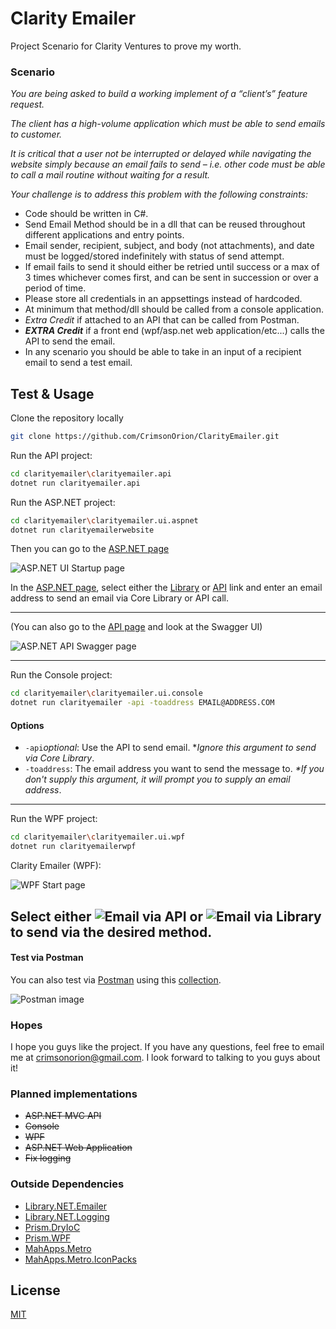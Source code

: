 # Clarity Emailer
Project Scenario for Clarity Ventures to prove my worth.

### Scenario
_You are being asked to build a working implement of a “client’s” feature request._

_The client has a high-volume application which must be able to send emails to customer._

_It is critical that a user not be interrupted or delayed while navigating the website simply because an
email fails to send – i.e. other code must be able to call a mail routine without waiting for a result._

_Your challenge is to address this problem with the following constraints:_

* Code should be written in C#.
* Send Email Method should be in a dll that can be reused throughout different applications and
entry points.
* Email sender, recipient, subject, and body (not attachments), and date must be logged/stored
indefinitely with status of send attempt.
* If email fails to send it should either be retried until success or a max of 3 times whichever
comes first, and can be sent in succession or over a period of time.
* Please store all credentials in an appsettings instead of hardcoded.
* At minimum that method/dll should be called from a console application.
* _Extra Credit_ if attached to an API that can be called from Postman.
* _**EXTRA Credit**_ if a front end (wpf/asp.net web application/etc...) calls the API to send the email.
* In any scenario you should be able to take in an input of a recipient email to send a test email. 

## Test & Usage

Clone the repository locally
```bash
git clone https://github.com/CrimsonOrion/ClarityEmailer.git
```
Run the API project:
```bash
cd clarityemailer\clarityemailer.api
dotnet run clarityemailer.api
```
Run the ASP.NET project:
```bash
cd clarityemailer\clarityemailer.ui.aspnet
dotnet run clarityemailerwebsite
```

Then you can go to the [ASP.NET page](https://localhost:7135)
<p align="left">
  <img src="https://www.crimsonorion.com/img/ClarityEmailer-ASPNET-Startpage.png" alt="ASP.NET UI Startup page" />
</p>

In the [ASP.NET page](https://localhost:7135), select either the [Library](https://localhost:7135/LibraryEmailer) or [API](https://localhost:7135/APIEmailer) link and enter an email address to send an email via Core Library or API call.

---
(You can also go to the [API page](https://localhost:7185/swagger) and look at the Swagger UI)
<p align="left">
  <img src="https://www.crimsonorion.com/img/ClarityEmailer-API-Swagger.png" alt="ASP.NET API Swagger page" />
</p>

---

Run the Console project:
```bash
cd clarityemailer\clarityemailer.ui.console
dotnet run clarityemailer -api -toaddress EMAIL@ADDRESS.COM
```

#### Options
* `-api`_optional_: Use the API to send email. *_Ignore this argument to send via Core Library_.
* `-toaddress`: The email address you want to send the message to. _*If you don't supply this argument, it will prompt you to supply an email address_.
---

Run the WPF project:
```bash
cd clarityemailer\clarityemailer.ui.wpf
dotnet run clarityemailerwpf
```

Clarity Emailer (WPF):
<p align="left">
  <img src="https://www.crimsonorion.com/img/ClarityEmailer-WPF-Start.png" alt="WPF Start page" />
</p>

Select either <img src="https://www.crimsonorion.com/img/ClarityEmailer-WPF-EmailAPI.png" alt="Email via API" /> or <img src="https://www.crimsonorion.com/img/ClarityEmailer-WPF-EmailLibrary.png" alt="Email via Library" /> to send via the desired method.
---

#### Test via Postman
You can also test via [Postman](https://www.postman.com) using this [collection](https://www.crimsonorion.com/img/ClarityEmailer.postman_collection.json).
<p align="left">
  <img src="https://www.crimsonorion.com/img/ClarityEmailer-Postman.png" alt="Postman image" />
</p>

### Hopes
I hope you guys like the project. If you have any questions, feel free to email me at crimsonorion@gmail.com. I look forward to talking to you guys about it!

### Planned implementations

* ~~ASP.NET MVC API~~
* ~~Console~~
* ~~WPF~~
* ~~ASP.NET Web Application~~
* ~~Fix logging~~

### Outside Dependencies

* [Library.NET.Emailer](https://www.nuget.org/packages/Library.NET.Emailer/)
* [Library.NET.Logging](https://www.nuget.org/packages/Library.NET.Logging/)
* [Prism.DryIoC](https://www.nuget.org/packages/Prism.DryIoC/)
* [Prism.WPF](https://www.nuget.org/packages/Prism.WPF/)
* [MahApps.Metro](https://www.nuget.org/packages/MahApps.Metro/)
* [MahApps.Metro.IconPacks](https://www.nuget.org/packages/MahApps.Metro.IconPacks/)

## License
[MIT](https://choosealicense.com/licenses/mit/)
